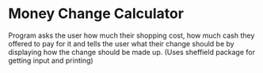 # Money Change Calculator
Program asks the user how much their shopping cost, how much cash they offered to pay for it and tells the user what their change should be by displaying how the change should be made up. (Uses sheffield package for getting input and printing)
